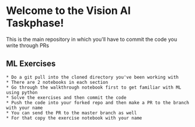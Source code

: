 # Welcome to the Vision AI Taskphase!

This is the main repository in which you'll have to commit the code you write through PRs

## ML Exercises

```
* Do a git pull into the cloned directory you've been working with
* There are 2 notebooks in each section
* Go through the walkthrough notebook first to get familiar with ML using python
* Solve the exercises and then commit the code
* Push the code into your forked repo and then make a PR to the branch with your name
* You can send the PR to the master branch as well
* For that copy the exercise notebook with your name
```
